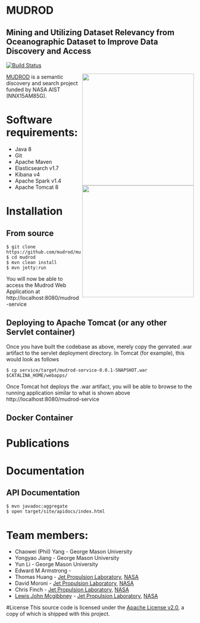 # MUDROD
## Mining and Utilizing Dataset Relevancy from Oceanographic Dataset to Improve Data Discovery and Access

[![Build Status](https://travis-ci.org/mudrod/mudrod.svg?branch=master)](https://travis-ci.org/mudrod/mudrod)

<img src="http://geant4.slac.stanford.edu/Space06/NASAJPLlogo.jpg" align="right" width="300" />
<img src="https://upload.wikimedia.org/wikipedia/en/thumb/e/e3/GMU_logo.svg/400px-GMU_logo.svg.png" align="right" width="300" />

[MUDROD](https://esto.nasa.gov/forum/estf2015/presentations/Yang_S8P1_ESTF2015.pdf) 
is a semantic discovery and search project funded by NASA AIST (NNX15AM85G).

# Software requirements: 
 * Java 8
 * Git
 * Apache Maven
 * Elasticsearch v1.7
 * Kibana v4
 * Apache Spark v1.4
 * Apache Tomcat 8

# Installation

## From source
```
$ git clone https://github.com/mudrod/mudrod.git
$ cd mudrod
$ mvn clean install
$ mvn jetty:run
```
You will now be able to access the Mudrod Web Application at http://localhost:8080/mudrod-service

## Deploying to Apache Tomcat (or any other Servlet container)
Once you have built the codebase as above, merely copy the genrated .war artifact to the servlet deployment directory. In Tomcat (for example), this would look as follows
```
$ cp service/target/mudrod-service-0.0.1-SNAPSHOT.war $CATALINA_HOME/webapps/
```
Once Tomcat hot deploys the .war artifact, you will be able to browse to the running application similar to what is shown above http://localhost:8080/mudrod-service

## Docker Container

# Publications

# Documentation

## API Documentation

```
$ mvn javadoc:aggregate
$ open target/site/apidocs/index.html
```

# Team members:

 * Chaowei (Phil) Yang - George Mason University
 * Yongyao Jiang - George Mason University
 * Yun Li - George Mason University
 * Edward M Armstrong - 
 * Thomas Huang - [Jet Propulsion Laboratory](http://www.jpl.nasa.gov/), [NASA](http://www.nasa.gov)
 * David Moroni - [Jet Propulsion Laboratory](http://www.jpl.nasa.gov/), [NASA](http://www.nasa.gov)
 * Chris Finch - [Jet Propulsion Laboratory](http://www.jpl.nasa.gov/), [NASA](http://www.nasa.gov)
 * [Lewis John Mcgibbney](https://www.linkedin.com/in/lmcgibbney) - [Jet Propulsion Laboratory](http://www.jpl.nasa.gov/), [NASA](http://www.nasa.gov)

#License
This source code is licensed under the [Apache License v2.0](http://www.apache.org/licenses/LICENSE-2.0), a
copy of which is shipped with this project.

